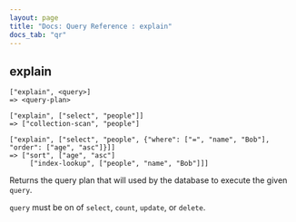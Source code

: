 ```yaml
---
layout: page
title: "Docs: Query Reference : explain"
docs_tab: "qr"
---
```


explain
-------

    ["explain", <query>]
    => <query-plan>
    
    ["explain", ["select", "people"]]
    => ["collection-scan", "people"]
    
    ["explain", ["select", "people", {"where": ["=", "name", "Bob"], "order": ["age", "asc"]}]]
    => ["sort", ["age", "asc"]
         ["index-lookup", ["people", "name", "Bob"]]]

Returns the query plan that will used by the database to execute the given `query`.

`query` must be on of `select`, `count`, `update`, or `delete`.

